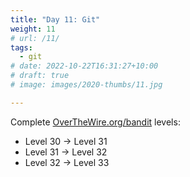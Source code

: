 ```yaml
---
title: "Day 11: Git"
weight: 11
# url: /11/
tags:
  - git
# date: 2022-10-22T16:31:27+10:00
# draft: true
# image: images/2020-thumbs/11.jpg

---
```

Complete [OverTheWire.org/bandit](https://overthewire.org/wargames/bandit/) levels:
- Level 30 → Level 31
- Level 31 → Level 32
- Level 32 → Level 33
